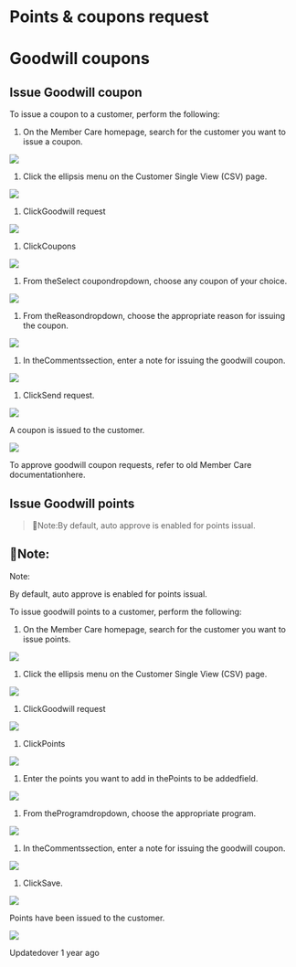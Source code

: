 # Points & coupons request

# Goodwill coupons

## Issue Goodwill coupon

To issue a coupon to a customer, perform the following:

1. On the Member Care homepage, search for the customer you want to issue a coupon.

![](https://files.readme.io/639372d-homepage.png)

1. Click the ellipsis menu on the Customer Single View (CSV) page.

![](https://files.readme.io/fbc60cd-menu.png)

1. ClickGoodwill request

![](https://files.readme.io/fc6ee56-image.png)

1. ClickCoupons

![](https://files.readme.io/8253918-coupons.png)

1. From theSelect coupondropdown, choose any coupon of your choice.

![](https://files.readme.io/2b091a6-coupon_select1.png)

1. From theReasondropdown, choose the appropriate reason for issuing the coupon.

![](https://files.readme.io/6b04b61-reason.png)

1. In theCommentssection, enter a note for issuing the goodwill coupon.

![](https://files.readme.io/be119a0-Comment.png)

1. ClickSend request.

![](https://files.readme.io/0532d8a-send_req.png)

A coupon is issued to the customer.

![](https://files.readme.io/d292d2d-coupon_success.png)

To approve goodwill coupon requests, refer to old Member Care documentationhere.

## Issue Goodwill points

> 📘Note:By default, auto approve is enabled for points issual.

## 📘Note:

Note:

By default, auto approve is enabled for points issual.

To issue goodwill points to a customer, perform the following:

1. On the Member Care homepage, search for the customer you want to issue points.

![](https://files.readme.io/639372d-homepage.png)

1. Click the ellipsis menu on the Customer Single View (CSV) page.

![](https://files.readme.io/fbc60cd-menu.png)

1. ClickGoodwill request

![](https://files.readme.io/fc6ee56-image.png)

1. ClickPoints

![](https://files.readme.io/76fa354-image.png)

1. Enter the points you want to add in thePoints to be addedfield.

![](https://files.readme.io/bf0a3f1-image.png)

1. From theProgramdropdown, choose the appropriate program.

![](https://files.readme.io/70a8ef1-image.png)

1. In theCommentssection, enter a note for issuing the goodwill coupon.

![](https://files.readme.io/be119a0-Comment.png)

1. ClickSave.

![](https://files.readme.io/6e488b8-image.png)

Points have been issued to the customer.

![](https://files.readme.io/adaf036-image.png)

Updatedover 1 year ago
